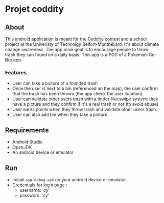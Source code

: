 # Projet coddity
## About 
This android application is meant for the [Coddity](https://bourse.coddity.com/) contest and a school project at the Univeristy of Technolgy Belfort-Montbéliard. It's about climate change awareness. The app main goal is to encourage people to throw trash they can found on a daily basis. This app is a POC of a Pokemon-Go-like app.
### Features
- User can take a picture of a founded trash
- Once the user is next to a bin (referenced on the map), the user confirm that the trash has been thrown (the app check the user location)
- User can validate other users trash with a tinder-like swipe system: they have a picture and they confirm if it's a real trash or not (to avoid abuse)
- User earns points when they throw trash and validate other users trash.
- User can also add bin when they take a picture  

## Requirements
- Android Studio
- OpenJDK
- An android device or emulator
## Run
- Install `app-debug.apk` on your android device or emulator.
- Credentials for login page : 
  - username: 'cy'
  - password: 'cy' 

